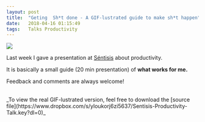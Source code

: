 ```yaml
---
layout: post
title:  "Geting  Sh*t done - A GIF-lustrated guide to make sh*t happen"
date:   2018-04-16 01:15:49
tags:   Talks Productivity
---
```


![](/content/images/2016/03/sentisis-fjaguero-1.jpg)

Last week I gave a presentation at [Séntisis](http://sentisis.com) about productivity. 

It is basically a small guide (20 min presentation) of **what works for me.** 

Feedback and comments are always welcome!

<script async class="speakerdeck-embed" data-slide="2" data-id="d64185918a004433ac8759e96eb5d5c6" data-ratio="1.33333333333333" src="//speakerdeck.com/assets/embed.js"></script>

<br />
_To view the real GIF-lustrated version, feel free to download the [source file](https://www.dropbox.com/s/yloukorj6zi5637/Sentisis-Productivity-Talk.key?dl=0)_ 
